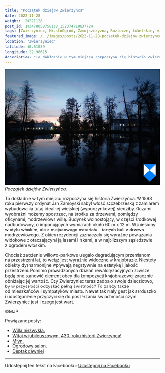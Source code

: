 ```yaml
---
title: "Początek dziejów Zwierzyńca"
date: 2022-11-28
weight: -20221128
post_id: 103478058758108_152374710837724
tags: [Zwierzyniec, MiastoOgród, Zamojszczyzna, Roztocze, Lubelskie, villarestituta, turystyka, dziedzictwo, zabytki, krajobrazy]
featured_image: /../images/posts/2022-11-28-poczatek-dziejow-zwierzynca.jpg
location: "Zwierzyniec"
latitude: 50.61039
longitude: 22.96615
description: "To dokładnie w tym miejscu rozpoczyna się historia Zwierzyńca. W 1593 roku pierwszy ordynat Jan Zamoyski nabył włość szczebrzeską z zamiarem wybudowan..."
---
```


![Początek dziejów Zwierzyńca.](/images/posts/2022-11-28-poczatek-dziejow-zwierzynca.jpg)
*Początek dziejów Zwierzyńca.*

To dokładnie w tym miejscu rozpoczyna się historia Zwierzyńca. W 1593 roku pierwszy ordynat Jan Zamoyski nabył włość szczebrzeską z zamiarem wybudowania tutaj idealnej wiejskiej (wypoczynkowej) siedziby.
Oczami wyobraźni możemy spostrzec, na środku za drzewami, pomiędzy oficynami, modrzewiową willę. Budynek wolnostojący, w części środkowej nadbudowany, o imponujących wymiarach około 60 m x 12 m. Wzniesiony w stylu włoskim, ale z miejscowego materiału - tartych bali z drzewa modrzewiowego. Z okien rezydencji zaznaczały się wyraźne powiązania widokowe z otaczającymi ją lasami i łąkami, a w najbliższym sąsiedztwie z ogrodem włoskim.

Chociaż założenie willowo-parkowe ulegało degradującym przemianom na przestrzeni lat, to wciąż jest wyraźnie widoczne w krajobrazie. Niestety obiekty dysharmonijne wpływają negatywnie na estetykę i jakość przestrzeni. Pomimo prowadzonych działań rewaloryzacyjnych zawsze będą one stanowić element obcy dla kompozycji krajobrazowej znacznie obniżając jej wartość.
Czy Zwierzyniec teraz zadba o swoje dziedzictwo, by w przyszłości odzyskać pełną świetność?
To zależy także od mieszkańców i sympatyków miasta.
Nawet tak mały gest jak serduszko i udostępnienie przyczyni się do poszerzania świadomości czym Zwierzyniec jest i czego jest wart.



©MJP

Powiązane posty:
- [Willa niezwykła.](/posts/Willa-niezwykla)
- [Witaj w jubileuszowym, 430. roku historii Zwierzyńca!](/posts/Witaj-w-jubileuszowym-430-roku-historii-Zwierzynca)
- [Młyn.](/posts/Mlyn)
- [Ogrodowy salon.](/posts/Ogrodowy-salon)
- [Deptak dawniej](/posts/Deptak-dawniej)


---

Udostępnij ten tekst na Facebooku:
[Udostępnij na Facebooku](https://www.facebook.com/sharer/sharer.php?u=https://stowarzyszeniewachniewskiej.pl/posts/Poczatek-dziejow-Zwierzynca)

<script type="application/ld+json">
{
  "@context": "https://schema.org",
  "@type": "BlogPosting",
  "headline": "Początek dziejów Zwierzyńca",
  "datePublished": "2022-11-28",
  "dateModified": "2022-11-28",
  "author": {
    "@type": "Person",
    "name": "Michał Jan Patyk"
  },
  "publisher": {
    "@type": "Organization",
    "name": "Stowarzyszenie im. Aleksandry Wachniewskiej",
    "logo": {
      "@type": "ImageObject",
      "url": "https://stowarzyszeniewachniewskiej.pl/images/logo/logo.svg"
    }
  },
  "mainEntityOfPage": {
    "@type": "WebPage",
    "@id": "https://stowarzyszeniewachniewskiej.pl/posts/poczatek-dziejow-zwierzynca"
  },
  "image": {
    "@type": "ImageObject",
    "url": "https://stowarzyszeniewachniewskiej.pl//images/posts/2022-11-28-poczatek-dziejow-zwierzynca.jpg"
  },
  "articleSection": "Dziedzictwo Kulturowe i Zabytki",
  "keywords": "[Zwierzyniec, MiastoOgród, Zamojszczyzna, Roztocze, Lubelskie, villarestituta, turystyka, dziedzictwo, zabytki, krajobrazy]",
  "wordCount": 174,
  "articleBody": "To dokładnie w tym miejscu rozpoczyna się historia Zwierzyńca. W 1593 roku pierwszy ordynat Jan Zamoyski nabył włość szczebrzeską z zamiarem wybudowania tutaj idealnej wiejskiej (wypoczynkowej) siedziby.\nOczami wyobraźni możemy spostrzec, na środku za drzewami, pomiędzy oficynami, modrzewiową willę. Budynek wolnostojący, w części środkowej nadbudowany, o imponujących wymiarach około 60 m x 12 m. Wzniesiony w stylu włoskim, ale z miejscowego materiału - tartych bali z drzewa modrzewiowego. Z okien rezydencji zaznaczały się wyraźne powiązania widokowe z otaczającymi ją lasami i łąkami, a w najbliższym sąsiedztwie z ogrodem włoskim.\n\nChociaż założenie willowo-parkowe ulegało degradującym przemianom na przestrzeni lat, to wciąż jest wyraźnie widoczne w krajobrazie. Niestety obiekty dysharmonijne wpływają negatywnie na estetykę i jakość przestrzeni. Pomimo prowadzonych działań rewaloryzacyjnych zawsze będą one stanowić element obcy dla kompozycji krajobrazowej znacznie obniżając jej wartość.\nCzy Zwierzyniec teraz zadba o swoje dziedzictwo, by w przyszłości odzyskać pełną świetność?\nTo zależy także od mieszkańców i sympatyków miasta.\nNawet tak mały gest jak serduszko i udostępnienie przyczyni się do poszerzania świadomości czym Zwierzyniec jest i czego jest wart.\n\n\n\n©MJP",
  "description": "To dokładnie w tym miejscu rozpoczyna się historia Zwierzyńca. W 1593 roku pierwszy ordynat Jan Zamoyski nabył włość szczebrzeską z zamiarem wybudowan...",
  "copyrightHolder": {
    "@type": "Person",
    "name": "Michał Jan Patyk"
  }
}
</script>
<script type="application/ld+json">
{
  "@context": "https://schema.org",
  "@type": "BreadcrumbList",
  "itemListElement": [
    {
      "@type": "ListItem",
      "position": 1,
      "name": "Home",
      "item": "https://stowarzyszeniewachniewskiej.pl"
    },
    {
      "@type": "ListItem",
      "position": 2,
      "name": "posts",
      "item": "https://stowarzyszeniewachniewskiej.pl/posts"
    },
    {
      "@type": "ListItem",
      "position": 3,
      "name": "Początek dziejów Zwierzyńca",
      "item": "https://stowarzyszeniewachniewskiej.pl/posts/poczatek-dziejow-zwierzynca"
    }
  ]
}
</script>

